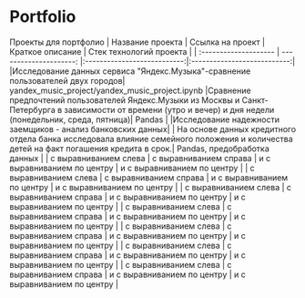 # Portfolio
Проекты для портфолио
| Название проекта | Ссылка на проект | Краткое описание | Стек технологий проекта |
| :-------------------- | ---------------------: |:---------------------------:|:---------------------------:|
|Исследование данных сервиса "Яндекс.Музыка"-сравнение пользователей двух городов| yandex_music_project/yandex_music_project.ipynb |Сравнение предпочтений пользователей Яндекс.Музыки из Москвы и Санкт-Петербурга в зависимости от времени (утро и вечер) и дня недели (понедельник, среда, пятница)| Pandas  |
|Исследование надежности заемщиков - анализ банковских данных| | На основе данных кредитного отдела банка исследовала влияние семейного положения и
количества детей на факт погашения кредита в срок.| Pandas, предобработка данных |
| с выравниванием слева | с выравниванием справа | и с выравниванием по центру | и с выравниванием по центру |
| с выравниванием слева | с выравниванием справа | и с выравниванием по центру | и с выравниванием по центру |
| с выравниванием слева | с выравниванием справа | и с выравниванием по центру | и с выравниванием по центру |
| с выравниванием слева | с выравниванием справа | и с выравниванием по центру | и с выравниванием по центру |
| с выравниванием слева | с выравниванием справа | и с выравниванием по центру | и с выравниванием по центру |
| с выравниванием слева | с выравниванием справа | и с выравниванием по центру | и с выравниванием по центру |
| с выравниванием слева | с выравниванием справа | и с выравниванием по центру | и с выравниванием по центру |
